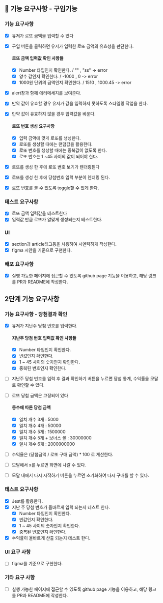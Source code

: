 ## 🎯 기능 요구사항 - 구입기능

### 기능 요구사항

- [x] 유저가 로또 금액을 입력할 수 있다
- [x] 구입 버튼을 클릭하면 유저가 입력한 로또 금액의 유효성을 판단한다.

  #### 로또 금액 입력값 확인 사항들

  - [x] Number 타입인지 확인한다. / "" , "ss" -> error
  - [x] 양수 값인지 확인한다. / -1000 , 0 -> error
  - [x] 1000원 단위의 금액인지 확인한다. / 1510 , 1000.45 -> error

- [x] alert창과 함께 에러메세지를 보여준다.
- [x] 만약 값이 유효할 경우 유저가 값을 입력하지 못하도록 스타일링 작업을 한다.
- [x] 만약 값이 유효하지 않을 경우 입력값을 비운다.

  #### 로또 번호 생성 요구사항

  - [x] 입력 금액에 맞게 로또를 생성한다.
  - [x] 로또를 생성할 때에는 랜덤값을 활용한다.
  - [x] 로또 번호를 생성할 때에는 중복값이 없도록 한다.
  - [x] 로또 번호는 1 ~45 사이의 값이 되어야 한다.

- [x] 로또를 생성 한 후에 로또 번호 보기가 렌더링된다
- [x] 로또를 생성 한 후에 당첨번호 입력 부분이 렌더링 된다.
- [x] 로또 번호를 볼 수 있도록 toggle할 수 있게 한다.

### 테스트 요구사항

- [x] 로또 금액 입력값을 테스트한다
- [x] 입력값 만큼 로또가 알맞게 생성되는지 테스트한다.

### UI

- [x] section과 article태그등을 사용하여 시멘틱하게 작성한다.
- [x] figma 시안을 기준으로 구현한다.

### 배포 요구사항

- [x] 실행 가능한 페이지에 접근할 수 있도록 github page 기능을 이용하고, 해당 링크를 PR과 README에 작성한다.

## 2단계 기능 요구사항

### 기능 요구사항 - 당첨결과 확인

- [x] 유저가 지난주 당첨 번호를 입력한다.

  #### 지난주 당첨 번호 입력값 확인 사항들

  - [x] Number 타입인지 확인한다.
  - [x] 빈값인지 확인한다.
  - [x] 1 ~ 45 사이의 숫자인지 확인한다.
  - [x] 중복된 번호인지 확인한다.

- [ ] 지난주 당첨 번호를 입력 후 결과 확인하기 버튼을 누르면 당첨 통계, 수익률을 모달로 확인할 수 있다.
- [ ] 로또 당첨 금액은 고정되어 있다

  #### 등수에 따른 당첨 금액

  - [x] 일치 개수 3개 : 5000
  - [x] 일치 개수 4개 : 50000
  - [x] 일치 개수 5개 : 1500000
  - [x] 일치 개수 5개 + 보너스 볼 : 30000000
  - [x] 일치 개수 6개 : 2000000000

- [ ] 수익율은 (당첨금액 / 로또 구매 금액) \* 100 로 계산한다.
- [ ] 모달에서 x를 누르면 화면에 나갈 수 있다.
- [ ] 모달 내에서 다시 시작하기 버튼을 누르면 초기화하여 다시 구매를 할 수 있다.

### 테스트 요구사항

- [x] Jest를 활용한다.
- [x] 지난 주 당첨 번호가 올바르게 입력 되는지 테스트 한다.
  - [x] Number 타입인지 확인한다.
  - [x] 빈값인지 확인한다.
  - [x] 1 ~ 45 사이의 숫자인지 확인한다.
  - [x] 중복된 번호인지 확인한다.
- [x] 수익률이 올바르게 산출 되는지 테스트 한다.

### UI 요구 사항

- [ ] figma를 기준으로 구현한다.

### 기타 요구 사항

- [ ] 실행 가능한 페이지에 접근할 수 있도록 github page 기능을 이용하고, 해당 링크를 PR과 README에 작성한다.
